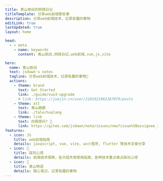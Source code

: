 ```yaml
---
title: 青山依旧的网络日记
titleTemplate: 分享web前端那些事
description: 分享web前端技术，记录有趣的事物
editLink: true
lastUpdated: true
layout: home

head:
  - - meta
    - name: keywords
      content: 青山依旧,网络日记,web前端,vue,js,vite

hero:
  name: 青山依旧
  text: jsdawn's notes
  tagline: 分享web前端技术，记录有趣的事物🤔
  actions:
    - theme: brand
      text: Get Started
      link: ./guide/vue3-upgrade
      # link: https://juejin.cn/user/2101921962267079/posts
    - theme: alt
      text: 青山画廊
      link: ./tale/hualang
    - theme: link
      text: 向我提问? 📝
      link: https://gitee.com/jsdawn/note/issues/new?issue%5Bassignee_id%5D=0&issue%5Bmilestone_id%5D=0
features:
  - icon: JS
    title: web前端指南
    details: javascript, vue, vite, wx小程序, flutter 等技术文章分享
  - icon: 📒
    title: 踩坑心得
    details: 前端技术探索，各大组件库使用指南，各种技术重点难点踩坑心得
  - icon: 🤔
    title: 青山物语
    details: 随心笔记，记录有趣的事物
---
```


<script setup>
import PayQrcode from './widgets/PayQrcode.vue';
</script>

<PayQrcode />

<NTBadge/>